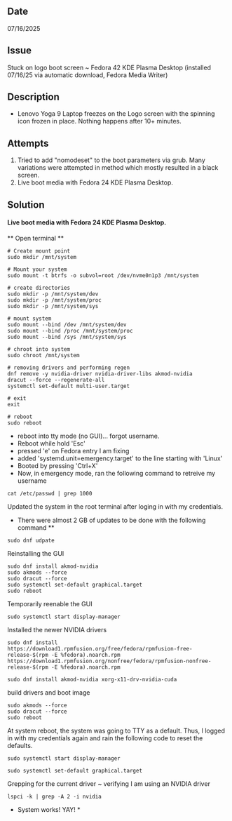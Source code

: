 ## Date
07/16/2025
## Issue
Stuck on logo boot screen ~ Fedora 42 KDE Plasma Desktop (installed 07/16/25 via automatic download, Fedora Media Writer)
## Description
- Lenovo Yoga 9 Laptop freezes on the Logo screen with the spinning icon frozen in place. Nothing happens after 10+ minutes.
## Attempts
1. Tried to add "nomodeset" to the boot parameters via grub. Many variations were attempted in method which mostly resulted in a black screen.
2. Live boot media with Fedora 24 KDE Plasma Desktop.
   
## Solution

#### Live boot media with Fedora 24 KDE Plasma Desktop.

** Open terminal **

```
# Create mount point
sudo mkdir /mnt/system

# Mount your system
sudo mount -t btrfs -o subvol=root /dev/nvme0n1p3 /mnt/system

# create directories
sudo mkdir -p /mnt/system/dev
sudo mkdir -p /mnt/system/proc
sudo mkdir -p /mnt/system/sys

# mount system
sudo mount --bind /dev /mnt/system/dev
sudo mount --bind /proc /mnt/system/proc
sudo mount --bind /sys /mnt/system/sys

# chroot into system
sudo chroot /mnt/system

# removing drivers and performing regen
dnf remove -y nvidia-driver nvidia-driver-libs akmod-nvidia
dracut --force --regenerate-all
systemctl set-default multi-user.target

# exit 
exit

# reboot
sudo reboot
```

- reboot into tty mode (no GUI)... forgot username.
- Reboot while hold 'Esc'
- pressed 'e' on Fedora entry I am fixing
- added 'systemd.unit=emergency.target' to the line starting with 'Linux'
- Booted by pressing 'Ctrl+X'
- Now, in emergency mode, ran the following command to retreive my username

```
cat /etc/passwd | grep 1000
```

Updated the system in the root terminal after loging in with my credentials.
* There were almost 2 GB of updates to be done with the following command **
```
sudo dnf udpate
```

Reinstalling the GUI
```
sudo dnf install akmod-nvidia
sudo akmods --force
sudo dracut --force
sudo systemctl set-default graphical.target
sudo reboot
```

Temporarily reenable the GUI
```
sudo systemctl start display-manager
```

Installed the newer NVIDIA drivers
``` 
sudo dnf install https://download1.rpmfusion.org/free/fedora/rpmfusion-free-release-$(rpm -E %fedora).noarch.rpm https://download1.rpmfusion.org/nonfree/fedora/rpmfusion-nonfree-release-$(rpm -E %fedora).noarch.rpm
```
``` 
sudo dnf install akmod-nvidia xorg-x11-drv-nvidia-cuda
```

build drivers and boot image
```
sudo akmods --force
sudo dracut --force
sudo reboot
```

At system reboot, the system was going to TTY as a default.
Thus, I logged in with my credentials again and rain the following code to reset the defaults.
```
sudo systemctl start display-manager
```
```
sudo systemctl set-default graphical.target
```

Grepping for the current driver ~ verifying I am using an NVIDIA driver
```
lspci -k | grep -A 2 -i nvidia
```

* System works! YAY! *

